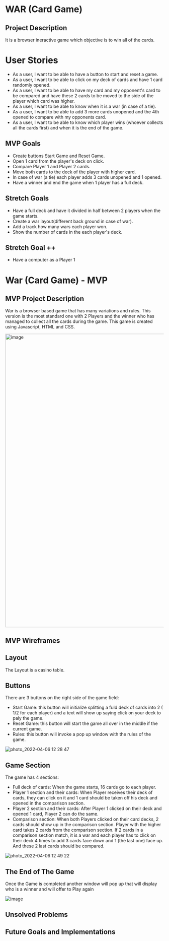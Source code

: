 # WAR (Card Game)
## Project Description
It is a browser ineractive game which objective is to win all of the cards.
# User Stories
- As a user, I want to be able to have a button to start and reset a game.
- As a user, I want to be able to click on my deck of cards and have 1 card randomly opened.
- As a user, I want to be able to have my card and my opponent's card to be compared and have these 2 cards to be moved to the side of the player which card was higher.
- As a user, I want to be able to know when it is a war (in case of a tie).
- As a user, I want to be able to add 3 more cards unopened and the 4th opened to compare with my opponents card.
- As a user, I want to be able to know which player wins (whoever collects all the cards first) and when it is the end of the game.

## MVP Goals
- Create buttons Start Game and Reset Game.
- Open 1 card from the player's deck on click.
- Compare Player 1 and Player 2 cards.
- Move both cards to the deck of the player with higher card.
- In case of war (a tie) each player adds 3 cards unopened and 1 opened.
- Have a winner and end the game when 1 player has a full deck. 

## Stretch Goals
- Have a full deck and have it divided in half between 2 players when the game starts.
- Create a war layout(different back ground in case of war).
- Add a track how many wars each player won.
- Show the number of cards in the each player's deck.

## Stretch Goal ++
- Have a computer as a Player 1 

# War (Card Game) - MVP

## MVP Project Description

War is a browser based game that has many variations and rules. This version is the most standard one with 2 Players and the winner who has managed to collect all the cards during the game. This game is created using Javascript, HTML and CSS.

<img width="932" alt="image" src="https://user-images.githubusercontent.com/101350351/162034883-0dfcd8d7-9dbe-497a-bf9d-86e9aeb72344.png">


## MVP Wireframes

## Layout
The Layout is a casino table. 

## Buttons 
There are 3 buttons on the right side of the game field:
- Start Game: this button will initialize splitting a fuld deck of cards into 2 ( 1/2 for each player) and a text will show up saying click on your deck to paly the game.
- Reset Game: this button will start the game all over in the middle if the current game.
- Rules: this button will invoke a pop up window with the rules of the game. 

![photo_2022-04-06 12 28 47](https://user-images.githubusercontent.com/101350351/162023088-310ea4dd-471f-4243-bafb-b43b35834d94.jpeg)

## Game Section
The game has 4 sections:
- Full deck of cards: When the game starts, 16 cards go to each player.
- Player 1 section and their cards: When Player receives their deck of cards, they can click on it and 1 card should be taken off his deck and opened in the comparison section.
- Player 2 section and their cards: After Player 1 clicked on their deck and opened 1 card, Player 2 can do the same.
- Comparison section: When both Players clicked on their card decks, 2 cards should show up in the comparison section. Player with the higher card takes 2 cards from the comparison section. If 2 cards in a comparison section match, it is a war and each player has to click on their deck 4 times to add 3 cards face down and 1 (the last one) face up. And these 2 last cards should be compared.


![photo_2022-04-06 12 49 22](https://user-images.githubusercontent.com/101350351/162026475-4558a6f0-3c7b-48c3-b4c2-d7249968e9d9.jpeg)

## The End of The Game

Once the Game is completed another window will pop up that will display who is a winner and will offer to Play again

![image](https://user-images.githubusercontent.com/101350351/162034180-61f31db2-8375-4a3e-a73d-e258d5e9a6ab.png)

## Unsolved Problems


## Future Goals and Implementations


